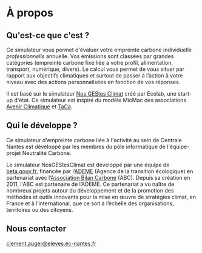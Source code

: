 # À propos

## Qu'est-ce que c'est ?

Ce simulateur vous permet d'évaluer votre empreinte carbone individuelle *professionnelle* annuelle. Vos émissions sont classées par grandes catégories (empreinte carbone fixe liée à votre profil, alimentation, transport, numérique, divers). Le calcul vous permet de vous situer par rapport aux objectifs climatiques et surtout de passer à l’action à votre niveau avec des actions personnalisées en fonction de vos réponses.

Il est basé sur le simulateur [Nos GEStes Climat](https://ecolab.ademe.fr/impactcarbone) créé par Ecolab, une start-up d'état. Ce simulateur est inspiré du modèle MicMac des associations [Avenir Climatique](https://avenirclimatique.org/les-outils/) et [TaCa](https://www.taca.asso.fr/).

## Qui le développe ?

Ce simulateur d'empreinte carbone liée à l'activité au sein de Centrale Nantes est développé par les membres du pôle informatique de l'équipe-projet Neutralité Carbone.

Le simulateur NosGEStesClimat est développé par une équipe de [beta.gouv.fr](https://beta.gouv.fr/), financée par l’[ADEME](https://www.ademe.fr/) (Agence de la transition écologique) en partenariat avec l’[Association Bilan Carbone](https://www.associationbilancarbone.fr/) (ABC). Depuis sa création en 2011, l'ABC est partenaire de l’ADEME. Ce partenariat a vu naître de nombreux projets autour du développement et de la promotion des méthodes et outils innovants pour la mise en œuvre de stratégies climat, en France et à l’international, que ce soit à l’échelle des organisations, territoires ou des citoyens.

## Nous contacter

clement.auger@eleves.ec-nantes.fr